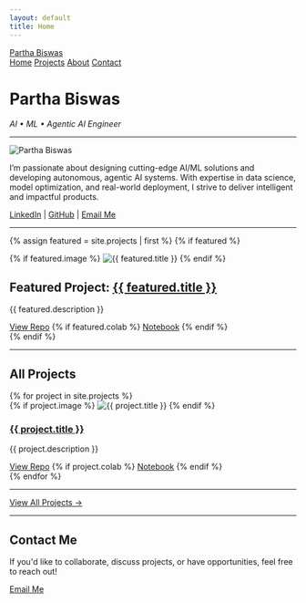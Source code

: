 ```yaml
---
layout: default
title: Home
---
```

<link rel="stylesheet" href="/assets/css/style.css">

<!-- Sticky Navigation Bar -->
<nav class="top-nav">
  <div class="nav-container">
    <a class="nav-brand" href="{{ '/' | relative_url }}">Partha Biswas</a>
    <div class="nav-links">
      <a href="{{ '/' | relative_url }}">Home</a>
      <a href="{{ '/projects/' | relative_url }}">Projects</a>
      <a href="#about-me">About</a>
      <a href="#contact">Contact</a>
    </div>
  </div>
</nav>

# Partha Biswas
*AI • ML • Agentic AI Engineer*

---

<!-- About Me Section -->
<section id="about-me" class="about-me">
  <div class="about-container">
    <div class="about-image">
      <img src="/assets/images/profile.jpg" alt="Partha Biswas">
    </div>
    <div class="about-text">
      <p>
        I’m passionate about designing cutting-edge AI/ML solutions and developing
        autonomous, agentic AI systems. With expertise in data science, model optimization,
        and real-world deployment, I strive to deliver intelligent and impactful products.
      </p>
      <p>
        <a href="https://linkedin.com/in/YOUR-LINKEDIN" target="_blank">LinkedIn</a> |
        <a href="https://github.com/parthabiswas1" target="_blank">GitHub</a> |
        <a href="mailto:YOUR-EMAIL">Email Me</a>
      </p>
    </div>
  </div>
</section>

---

<!-- Featured Project Section -->
{% assign featured = site.projects | first %}
{% if featured %}
<section class="featured-project">
  <div class="featured-image">
    {% if featured.image %}
      <img src="{{ featured.image }}" alt="{{ featured.title }}">
    {% endif %}
  </div>
  <div class="featured-content">
    <h2>Featured Project: <a href="{{ featured.url }}">{{ featured.title }}</a></h2>
    <p>{{ featured.description }}</p>
    <div class="featured-links">
      <a href="{{ featured.github }}" target="_blank">View Repo</a>
      {% if featured.colab %}
        <a href="{{ featured.colab }}" target="_blank">Notebook</a>
      {% endif %}
    </div>
  </div>
</section>
{% endif %}


---

## All Projects
<div class="project-grid">
{% for project in site.projects %}
  <div class="project-card">
    {% if project.image %}
      <img src="{{ project.image }}" alt="{{ project.title }}">
    {% endif %}
    <h3><a href="{{ project.url }}">{{ project.title }}</a></h3>
    <p>{{ project.description }}</p>
    <div class="project-links">
      <a href="{{ project.github }}" target="_blank">View Repo</a>
      {% if project.colab %}
        <a href="{{ project.colab }}" target="_blank">Notebook</a>
      {% endif %}
    </div>
  </div>
{% endfor %}
</div>

---

[View All Projects →](/projects/)



---

<!-- Contact Section -->
<section id="contact" class="contact-section">
  <h2>Contact Me</h2>
  <p>If you'd like to collaborate, discuss projects, or have opportunities, feel free to reach out!</p>
  <p>
    <a href="mailto:YOUR-EMAIL" class="contact-btn">Email Me</a>
    <!-- Optionally link to Google Form -->
    <!-- <a href="YOUR-GOOGLE-FORM-LINK" class="contact-btn" target="_blank">Contact Form</a> -->
  </p>
</section>

